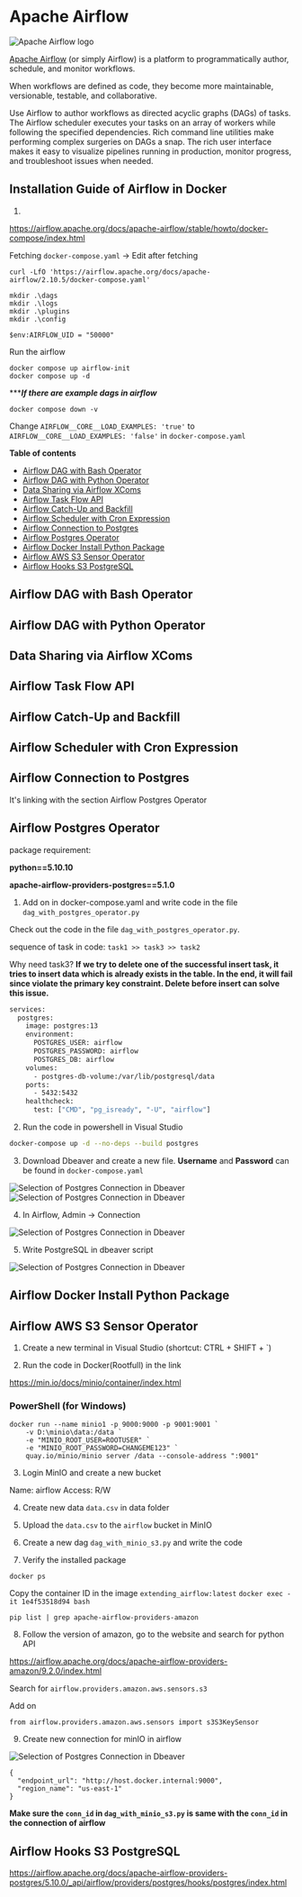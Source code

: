 # Apache Airflow

<picture width="500">
  <img
    src="https://github.com/apache/airflow/blob/19ebcac2395ef9a6b6ded3a2faa29dc960c1e635/docs/apache-airflow/img/logos/wordmark_1.png?raw=true"
    alt="Apache Airflow logo"
  />
</picture>

[Apache Airflow](https://airflow.apache.org/docs/apache-airflow/stable/) (or simply Airflow) is a platform to programmatically author, schedule, and monitor workflows.

When workflows are defined as code, they become more maintainable, versionable, testable, and collaborative.

Use Airflow to author workflows as directed acyclic graphs (DAGs) of tasks. The Airflow scheduler executes your tasks on an array of workers while following the specified dependencies. Rich command line utilities make performing complex surgeries on DAGs a snap. The rich user interface makes it easy to visualize pipelines running in production, monitor progress, and troubleshoot issues when needed.

## Installation Guide of Airflow in Docker

1. 

https://airflow.apache.org/docs/apache-airflow/stable/howto/docker-compose/index.html

Fetching `docker-compose.yaml` -> Edit after fetching

```
curl -LfO 'https://airflow.apache.org/docs/apache-airflow/2.10.5/docker-compose.yaml'
```

```
mkdir .\dags
mkdir .\logs
mkdir .\plugins
mkdir .\config
```

```
$env:AIRFLOW_UID = "50000"
```

Run the airflow

```
docker compose up airflow-init
docker compose up -d
```

******If there are example dags in airflow***

```
docker compose down -v
```
Change `AIRFLOW__CORE__LOAD_EXAMPLES: 'true'` to `AIRFLOW__CORE__LOAD_EXAMPLES: 'false'` in `docker-compose.yaml`


**Table of contents**

- [Airflow DAG with Bash Operator](#Airflow-DAG-with-Bash-Operator)  
- [Airflow DAG with Python Operator](#Airflow-DAG-with-Python-Operator)  
- [Data Sharing via Airflow XComs](#Data-Sharing-via-Airflow-XComs)  
- [Airflow Task Flow API](#Airflow-Task-Flow-API)  
- [Airflow Catch-Up and Backfill](#Airflow-Catch-Up-and-Backfill)  
- [Airflow Scheduler with Cron Expression](#Airflow-Scheduler-with-Cron-Expression)  
- [Airflow Connection to Postgres](#Airflow-Connection-to-Postgres)  
- [Airflow Postgres Operator](#Airflow-Postgres-Operator)  
- [Airflow Docker Install Python Package](#Airflow-Docker-Install-Python-Package)  
- [Airflow AWS S3 Sensor Operator](#Airflow-AWS-S3-Sensor-Operator)  
- [Airflow Hooks S3 PostgreSQL](#Airflow-Hooks-S3-PostgreSQL)  

## Airflow DAG with Bash Operator  

## Airflow DAG with Python Operator  

## Data Sharing via Airflow XComs  

## Airflow Task Flow API  

## Airflow Catch-Up and Backfill  

## Airflow Scheduler with Cron Expression  

## Airflow Connection to Postgres
It's linking with the section Airflow Postgres Operator

## Airflow Postgres Operator  

package requirement:

**python==5.10.10**

**apache-airflow-providers-postgres==5.1.0**
1. Add on in docker-compose.yaml and write code in the file `dag_with_postgres_operator.py`

Check out the code in the file `dag_with_postgres_operator.py`.

sequence of task in code: `task1 >> task3 >> task2`

Why need task3? **If we try to delete one of the successful insert task, it tries to insert data which is already exists in the table. In the end, it will fail since violate the primary key constraint. Delete before insert can solve this issue.**

```bash
services:
  postgres:
    image: postgres:13
    environment:
      POSTGRES_USER: airflow
      POSTGRES_PASSWORD: airflow
      POSTGRES_DB: airflow
    volumes:
      - postgres-db-volume:/var/lib/postgresql/data
    ports:
      - 5432:5432
    healthcheck:
      test: ["CMD", "pg_isready", "-U", "airflow"]
```
2. Run the code in powershell in Visual Studio
```bash
docker-compose up -d --no-deps --build postgres
```
3. Download Dbeaver and create a new file. **Username** and **Password** can be found in `docker-compose.yaml`
<picture width="100">
  <img
    src="https://github.com/WaiYongF/Airflow/blob/main/Images/Airflow%20Connection%20to%20Postgres/Image_1.png"
    alt="Selection of Postgres Connection in Dbeaver"
  />
</picture>


<picture width="100">
  <img
    src="https://github.com/WaiYongF/Airflow/blob/main/Images/Airflow%20Connection%20to%20Postgres/dbeaver.PNG"
    alt="Selection of Postgres Connection in Dbeaver"
  />
</picture>

4. In Airflow, Admin -> Connection

<picture width="100">
  <img
    src="https://github.com/WaiYongF/Airflow/blob/cf6f4af97d0d7db29b75151a28910245bfb4e911/Images/Airflow%20Connection%20to%20Postgres/image.png"
    alt="Selection of Postgres Connection in Dbeaver"
  />
</picture>

5. Write PostgreSQL in dbeaver script

<picture width="100">
  <img
    src="https://github.com/WaiYongF/Airflow/blob/main/Images/Airflow%20Connection%20to%20Postgres/dbeaver_sql.PNG"
    alt="Selection of Postgres Connection in Dbeaver"
  />
</picture>

## Airflow Docker Install Python Package  

## Airflow AWS S3 Sensor Operator  
1. Create a new terminal in Visual Studio (shortcut: CTRL + SHIFT + `)

2. Run the code in Docker(Rootfull) in the link

https://min.io/docs/minio/container/index.html

### PowerShell (for Windows)

```
docker run --name minio1 -p 9000:9000 -p 9001:9001 `
    -v D:\minio\data:/data `
    -e "MINIO_ROOT_USER=ROOTUSER" `
    -e "MINIO_ROOT_PASSWORD=CHANGEME123" `
    quay.io/minio/minio server /data --console-address ":9001"
```
3. Login MinIO and create a new bucket

Name: airflow
Access: R/W

4. Create new data `data.csv` in data folder

5. Upload the `data.csv` to the `airflow` bucket in MinIO

6. Create a new dag `dag_with_minio_s3.py` and write the code

7. Verify the installed package

`docker ps`

Copy the container ID in the image `extending_airflow:latest`
`docker exec -it 1e4f53518d94 bash  `

`pip list | grep apache-airflow-providers-amazon`

8. Follow the version of amazon, go to the website and search for python API

https://airflow.apache.org/docs/apache-airflow-providers-amazon/9.2.0/index.html

Search for `airflow.providers.amazon.aws.sensors.s3`

Add on 
```
from airflow.providers.amazon.aws.sensors import s3S3KeySensor
```

9. Create new connection for minIO in airflow

<picture width="100">
  <img
    src="https://github.com/WaiYongF/Airflow/blob/main/Images/Airflow%20AWS%20S3%20Sensor%20Operator/airflow_minio_conn.PNG"
    alt="Selection of Postgres Connection in Dbeaver"
  />
</picture>

```
{
  "endpoint_url": "http://host.docker.internal:9000",
  "region_name": "us-east-1"
}
```

**Make sure the `conn_id` in `dag_with_minio_s3.py` is same with the `conn_id` in the connection of airflow**

## Airflow Hooks S3 PostgreSQL  

https://airflow.apache.org/docs/apache-airflow-providers-postgres/5.10.0/_api/airflow/providers/postgres/hooks/postgres/index.html

